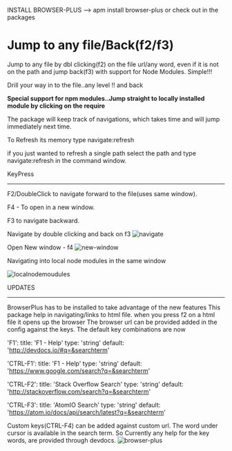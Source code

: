 INSTALL  BROWSER-PLUS --> apm install browser-plus or check out in the packages

# Jump to any file/Back(f2/f3)

Jump to any file by dbl clicking(f2) on the file url/any word, even if it is not on the path and jump back(f3) with support for Node Modules. Simple!!!

Drill your way in to the file..any level !! and back

**Special support for npm modules..Jump straight to locally installed module by clicking on the require**

The package will keep track of navigations, which takes time and will jump immediately next time.

To Refresh its memory type navigate:refresh

if you just wanted to refresh a single path select the path and type navigate:refresh in the command window.


KeyPress
________

F2/DoubleClick to navigate forward to the file(uses same window).

F4 - To open in a new window.

F3 to navigate backward.

Navigate by double clicking and back on f3
![navigate](https://github.com/skandasoft/navigate/blob/master/navigate.gif?raw=true)

Open New window - f4
![new-window](https://github.com/skandasoft/navigate/blob/master/open-new-window.gif?raw=true)

Navigating into local node modules in the same window

![localnodemoudules](https://github.com/skandasoft/navigate/blob/master/nodemodules.gif?raw=true)

UPDATES
________

BrowserPlus has to be installed to take advantage of the new features
This package help in navigating/links to html file. when you press f2 on a html file it opens up the browser
The browser url can be provided added in the config against the keys. The default key combinations are now

'F1':
  title: 'F1 - Help'
  type: 'string'
  default: 'http://devdocs.io/#q=&searchterm'

'CTRL-F1':
  title: 'F1 - Help'
  type: 'string'
  default: 'https://www.google.com/search?q=&searchterm'

'CTRL-F2':
  title: 'Stack Overflow Search'
  type: 'string'
  default: 'http://stackoverflow.com/search?q=&searchterm'

'CTRL-F3':
  title: 'AtomIO Search'
  type: 'string'
  default: 'https://atom.io/docs/api/search/latest?q=&searchterm'

  Custom keys(CTRL-F4) can be added against custom url. The word under cursor is available in the search term. So Currently any help for the key words, are provided through devdocs.
  ![browser-plus](https://github.com/skandasoft/navigate/blob/master/help-browser-plus.gif?raw=true)
